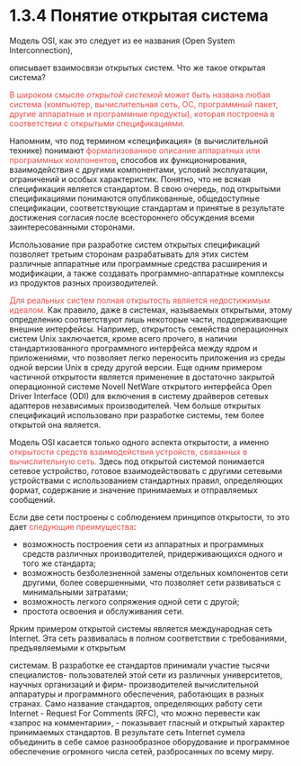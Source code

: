 ﻿# 1.3.4 Понятие открытая система

Модель OSI, как это следует из ее названия (Open System Interconnection),

описывает взаимосвязи открытых систем. Что же такое открытая система?

<span style="color: #e44c4c">В широком смысле <i>открытой системой</i> может быть названа любая система (компьютер, вычислительная сеть, ОС, программный пакет, другие аппаратные и программные продукты), которая построена в соответствии с открытыми спецификациями.</span>

Напомним, что под термином «спецификация» (в вычислительной технике) понимают <span style="color: #e44c4c">формализованное описание аппаратных или программных компонентов</span>, способов их функционирования, взаимодействия с другими компонентами, условий эксплуатации, ограничений и особых характеристик. Понятно, что не всякая спецификация является стандартом. В свою очередь, под открытыми спецификациями понимаются опубликованные, общедоступные спецификации, соответствующие стандартам и принятые в результате достижения согласия после всестороннего обсуждения всеми заинтересованными сторонами.

Использование при разработке систем открытых спецификаций позволяет третьим сторонам разрабатывать для этих систем различные аппаратные или программные средства расширения и модификации, а также создавать программно-аппаратные комплексы из продуктов разных производителей.

<span style="color: #e44c4c">Для реальных систем полная открытость является недостижимым идеалом.</span> Как правило, даже в системах, называемых открытыми, этому определению соответствуют лишь некоторые части, поддерживающие внешние интерфейсы. Например, открытость семейства операционных систем Unix заключается, кроме всего прочего, в наличии стандартизованного программного интерфейса между ядром и приложениями, что позволяет легко переносить приложения из среды одной версии Unix в среду другой версии. Еще одним примером частичной открытости является применение в достаточно закрытой операционной системе Novell NetWare открытого интерфейса Open Driver Interface (ODI) для включения в систему драйверов сетевых адаптеров независимых производителей. Чем больше открытых спецификаций использовано при разработке системы, тем более открытой она является.

Модель OSI касается только одного аспекта открытости, а именно <span style="color: #e44c4c">открытости средств взаимодействия устройств, связанных в вычислительную сеть.</span> Здесь под открытой системой понимается сетевое устройство, готовое взаимодействовать с другими сетевыми устройствами с использованием стандартных правил, определяющих формат, содержание и значение принимаемых и отправляемых сообщений.

Если две сети построены с соблюдением принципов открытости, то это дает <span style="color: #e44c4c">следующие преимущества</span>:

- возможность построения сети из аппаратных и программных средств различных производителей, придерживающихся одного и того же стандарта;
- возможность безболезненной замены отдельных компонентов сети другими, более совершенными, что позволяет сети развиваться с минимальными затратами;
- возможность легкого сопряжения одной сети с другой;
- простота освоения и обслуживания сети.

Ярким примером открытой системы является международная сеть Internet. Эта сеть развивалась в полном соответствии с требованиями, предъявляемыми к открытым

системам. В разработке ее стандартов принимали участие тысячи специалистов- пользователей этой сети из различных университетов, научных организаций и фирм- производителей вычислительной аппаратуры и программного обеспечения, работающих в разных странах. Само название стандартов, определяющих работу сети Internet - Request For Comments (RFC), что можно перевести как «запрос на комментарии», - показывает гласный и открытый характер принимаемых стандартов. В результате сеть Internet сумела объединить в себе самое разнообразное оборудование и программное обеспечение огромного числа сетей, разбросанных по всему миру.

